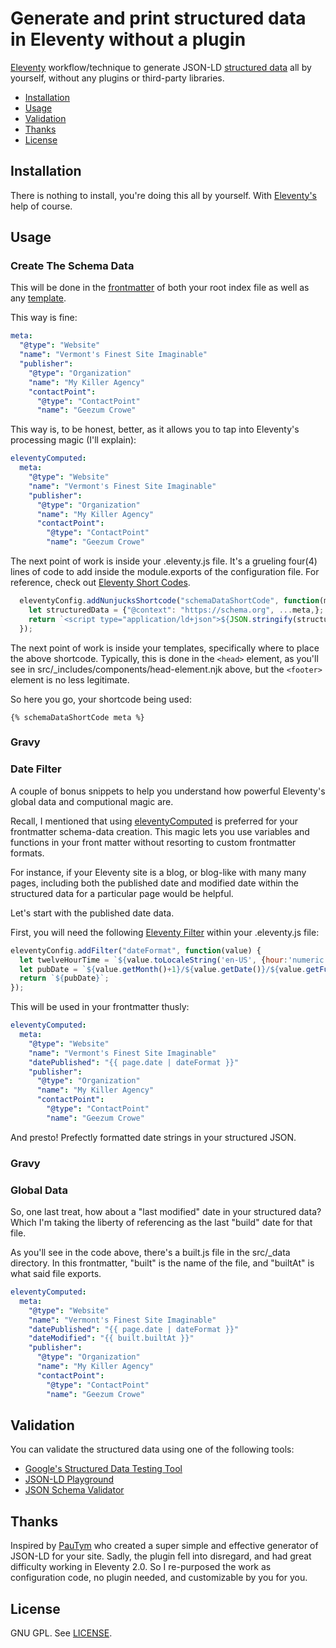 # Generate and print structured data in Eleventy without a plugin

[Eleventy](https://www.11ty.dev/) workflow/technique to generate JSON-LD [structured data](https://schema.org/) all by yourself, without any plugins or third-party libraries.

- [Installation](#installation)
- [Usage](#usage)
- [Validation](#validation)
- [Thanks](#thanks-to)
- [License](#license)


## Installation

There is nothing to install, you're doing this all by yourself. With [Eleventy's](https://www.11ty.dev/) help of course.

## Usage

### Create The Schema Data

This will be done in the [frontmatter](https://www.11ty.dev/docs/data-frontmatter/) of both your root index file as well as any [template](https://www.11ty.dev/docs/templates/).

This way is fine:

```yaml
meta:
  "@type": "Website"
  "name": "Vermont's Finest Site Imaginable"
  "publisher":
    "@type": "Organization"
    "name": "My Killer Agency"
    "contactPoint":
      "@type": "ContactPoint"
      "name": "Geezum Crowe"
```

This way is, to be honest, better, as it allows you to tap into Eleventy's processing magic (I'll explain):

```yaml
eleventyComputed:
  meta:
    "@type": "Website"
    "name": "Vermont's Finest Site Imaginable"
    "publisher":
      "@type": "Organization"
      "name": "My Killer Agency"
      "contactPoint":
        "@type": "ContactPoint"
        "name": "Geezum Crowe"
```

The next point of work is inside your .eleventy.js file. It's a grueling four(4) lines of code to add inside the module.exports of the configuration file. For reference, check out [Eleventy Short Codes](https://www.11ty.dev/docs/shortcodes/).

```js
  eleventyConfig.addNunjucksShortcode("schemaDataShortCode", function(meta) {
    let structuredData = {"@context": "https://schema.org", ...meta,};
    return `<script type="application/ld+json">${JSON.stringify(structuredData)}</script>`;
  });
```

The next point of work is inside your templates, specifically where to place the above shortcode. Typically, this is done in the ``` <head> ``` element, as you'll see in src/_includes/components/head-element.njk above, but the ``` <footer> ``` element is no less legitimate.

So here you go, your shortcode being used:

```njk
{% schemaDataShortCode meta %}
```

### Gravy

### Date Filter

A couple of bonus snippets to help you understand how powerful Eleventy's global data and computional magic are.

Recall, I mentioned that using [eleventyComputed](https://www.11ty.dev/docs/data-computed/) is preferred for your frontmatter schema-data creation. This magic lets you use variables and functions in your front matter without resorting to custom frontmatter formats.

For instance, if your Eleventy site is a blog, or blog-like with many many pages, including both the published date and modified date within the structured data for a particular page would be helpful.

Let's start with the published date data.

First, you will need the following [Eleventy Filter](https://www.11ty.dev/docs/filters/) within your .eleventy.js file:

```js
eleventyConfig.addFilter("dateFormat", function(value) {
  let twelveHourTime = `${value.toLocaleString('en-US', {hour:'numeric', minute:'numeric', hour12:true})}`;
  let pubDate = `${value.getMonth()+1}/${value.getDate()}/${value.getFullYear()} - ${twelveHourTime}`;
  return `${pubDate}`;
});
```

This will be used in your frontmatter thusly:

```yaml
eleventyComputed:
  meta:
    "@type": "Website"
    "name": "Vermont's Finest Site Imaginable"
    "datePublished": "{{ page.date | dateFormat }}"
    "publisher":
      "@type": "Organization"
      "name": "My Killer Agency"
      "contactPoint":
        "@type": "ContactPoint"
        "name": "Geezum Crowe"
```

And presto! Prefectly formatted date strings in your structured JSON.

### Gravy

### Global Data
 
So, one last treat, how about a "last modified" date in your structured data? Which I'm taking the liberty of referencing as the last "build" date for that file.

As you'll see in the code above, there's a built.js file in the src/_data directory. In this frontmatter, "built" is the name of the file, and "builtAt" is what said file exports.

```yaml
eleventyComputed:
  meta:
    "@type": "Website"
    "name": "Vermont's Finest Site Imaginable"
    "datePublished": "{{ page.date | dateFormat }}"
    "dateModified": "{{ built.builtAt }}"
    "publisher":
      "@type": "Organization"
      "name": "My Killer Agency"
      "contactPoint":
        "@type": "ContactPoint"
        "name": "Geezum Crowe"
```

## Validation

You can validate the structured data using one of the following tools:

- [Google's Structured Data Testing Tool](https://search.google.com/structured-data/testing-tool/u/0/)
- [JSON-LD Playground](https://json-ld.org/playground/)
- [JSON Schema Validator](https://www.jsonschemavalidator.net/)

## Thanks

Inspired by [PauTym](https://github.com/PauTym/simply-schema-eleventy) who created a super simple and effective generator of JSON-LD for your site. Sadly, the plugin fell into disregard, and had great difficulty working in Eleventy 2.0. So I re-purposed the work as configuration code, no plugin needed, and customizable by you for you.

## License

GNU GPL. See [LICENSE](./LICENSE).